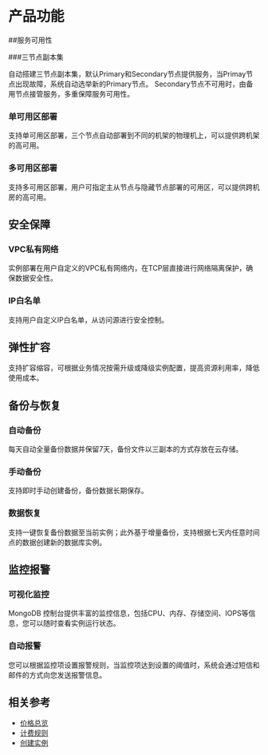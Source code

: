 # 产品功能

##服务可用性

###三节点副本集

自动搭建三节点副本集，默认Primary和Secondary节点提供服务，当Primay节点出现故障，系统自动选举新的Primary节点。 Secondary节点不可用时，由备用节点接管服务，多重保障服务可用性。

### 单可用区部署

支持单可用区部署，三个节点自动部署到不同的机架的物理机上，可以提供跨机架的高可用。

### 多可用区部署

支持多可用区部署，用户可指定主从节点与隐藏节点部署的可用区，可以提供跨机房的高可用。

## 安全保障

### VPC私有网络
实例部署在用户自定义的VPC私有网络内，在TCP层直接进行网络隔离保护，确保数据安全性。

### IP白名单
支持用户自定义IP白名单，从访问源进行安全控制。

## 弹性扩容
支持扩容缩容，可根据业务情况按需升级或降级实例配置，提高资源利用率，降低使用成本。

## 备份与恢复

### 自动备份
每天自动全量备份数据并保留7天，备份文件以三副本的方式存放在云存储。

### 手动备份
支持即时手动创建备份，备份数据长期保存。

### 数据恢复
支持一键恢复备份数据至当前实例；此外基于增量备份，支持根据七天内任意时间点的数据创建新的数据库实例。

## 监控报警

### 可视化监控
MongoDB 控制台提供丰富的监控信息，包括CPU、内存、存储空间、IOPS等信息，您可以随时查看实例运行状态。

### 自动报警
您可以根据监控项设置报警规则，当监控项达到设置的阈值时，系统会通过短信和邮件的方式向您发送报警信息。

## 相关参考

- [价格总览](https://github.com/jdcloudcom/cn/blob/master/documentation/Cloud-Database-and-Cache/MongoDB/Pricing/Pricing.md)
- [计费规则](https://github.com/jdcloudcom/cn/blob/master/documentation/Cloud-Database-and-Cache/MongoDB/Pricing/BillingRules.md)
- [创建实例](https://github.com/jdcloudcom/cn/blob/master/documentation/Cloud-Database-and-Cache/MongoDB/Getting-Started/CreateInstance.md)

